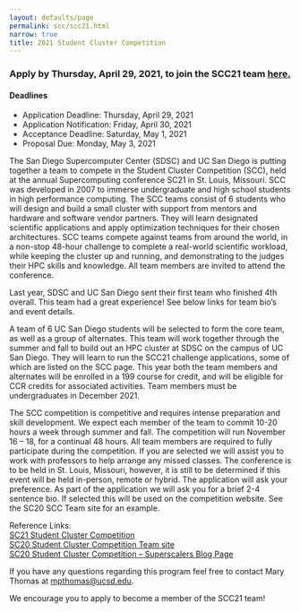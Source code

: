 ```yaml
---
layout: defaults/page
permalink: scc/scc21.html
narrow: true
title: 2021 Student Cluster Competition 
---
```


<h3>Apply by Thursday, April 29, 2021, to join the SCC21 team <b><a href="https://na.eventscloud.com/ereg/newreg.php?eventid=613507&">here.</a></b>

<h4>Deadlines</h4>
<ul>
<li>Application Deadline: Thursday, April 29, 2021</li>
<li>Application Notification: Friday, April 30, 2021</li>
<li>Acceptance Deadline: Saturday, May 1, 2021</li>
<li>Proposal Due: Monday, May 3, 2021</li>
</ul>

The San Diego Supercomputer Center (SDSC) and UC San Diego is putting together a team to compete in the Student Cluster Competition (SCC), held at the annual Supercomputing conference SC21 in St. Louis, Missouri.  SCC was developed in 2007 to immerse undergraduate and high school students in high performance computing.  The SCC teams consist of 6 students who will design and build a small cluster with support from mentors and hardware and software vendor partners.  They will learn designated scientific applications and apply optimization techniques for their chosen architectures. SCC teams compete against teams from around the world, in a non-stop 48-hour challenge to complete a real-world scientific workload, while keeping the cluster up and running, and demonstrating to the judges their HPC skills and knowledge.  All team members are invited to attend the conference. 

Last year, SDSC and UC San Diego sent their first team who finished 4th overall.  This team had a great experience!  See below links for team bio’s and event details.

A team of 6 UC San Diego students will be selected to form the core team, as well as a group of alternates.  This team will work together through the summer and fall to build out an HPC cluster at SDSC on the campus of UC San Diego.  They will learn to run the SCC21 challenge applications, some of which are listed on the SCC page.  This year both the team members and alternates will be enrolled in a 199 course for credit, and will be eligible for CCR credits for associated activities.  Team members must be undergraduates in December 2021.

The SCC competition is competitive and requires intense preparation and skill development.  We expect each member of the team to commit 10-20 hours a week through summer and fall.  The competition will run November 16 – 18, for a continual 48 hours.  All team members are required to fully participate during the competition.  If you are selected we will assist you to work with professors to help arrange any missed classes.  The conference is to be held in St. Louis, Missouri, however, it is still to be determined if this event will be held in-person, remote or hybrid.  The application will ask your preference.    As part of the application we will ask you for a brief 2-4 sentence bio.  If selected this will be used on the competition website.  See the SC20 SCC Team site for an example.

Reference Links:<br>
<a href="https://sc21.supercomputing.org/program/studentssc/student-cluster-competition/">SC21 Student Cluster Competition</a><br>
<a href="https://www.studentclustercompetition.us/2020/Teams/Team06/index.html">SC20 Student Cluster Competition Team site</a><br>
<a href="https://hpc-students.sdsc.edu/scc"> SC20 Student Cluster Competition – Superscalers Blog Page </a><br>

If you have any questions regarding this program feel free to contact Mary Thomas at mpthomas@ucsd.edu.

We encourage you to apply to become a member of the SCC21 team!


